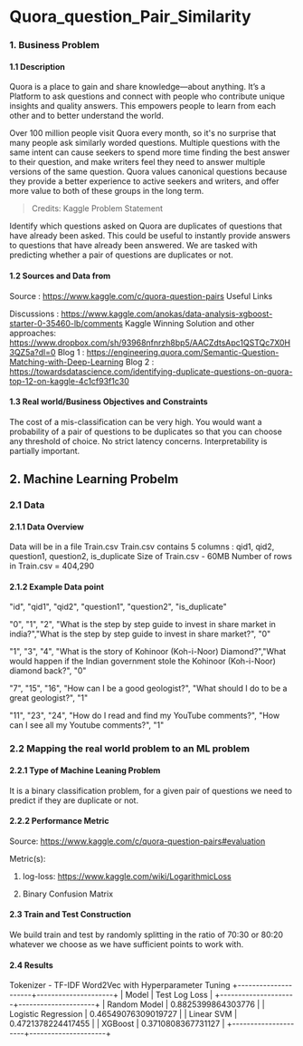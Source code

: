 # Quora_question_Pair_Similarity

### 1. Business Problem
#### 1.1 Description
Quora is a place to gain and share knowledge—about anything. It’s a Platform to ask questions and connect with people who contribute unique insights and quality answers. This empowers people to learn from each other and to better understand the world.

Over 100 million people visit Quora every month, so it's no surprise that many people ask similarly worded questions. Multiple questions with the same intent can cause seekers to spend more time finding the best answer to their question, and make writers feel they need to answer multiple versions of the same question. Quora values canonical questions because they provide a better experience to active seekers and writers, and offer more value to both of these groups in the long term.

> Credits: Kaggle
Problem Statement

Identify which questions asked on Quora are duplicates of questions that have already been asked.
This could be useful to instantly provide answers to questions that have already been answered.
We are tasked with predicting whether a pair of questions are duplicates or not.
#### 1.2 Sources and Data from
Source : https://www.kaggle.com/c/quora-question-pairs
Useful Links

Discussions : https://www.kaggle.com/anokas/data-analysis-xgboost-starter-0-35460-lb/comments
Kaggle Winning Solution and other approaches: https://www.dropbox.com/sh/93968nfnrzh8bp5/AACZdtsApc1QSTQc7X0H3QZ5a?dl=0
Blog 1 : https://engineering.quora.com/Semantic-Question-Matching-with-Deep-Learning
Blog 2 : https://towardsdatascience.com/identifying-duplicate-questions-on-quora-top-12-on-kaggle-4c1cf93f1c30

#### 1.3 Real world/Business Objectives and Constraints
The cost of a mis-classification can be very high.
You would want a probability of a pair of questions to be duplicates so that you can choose any threshold of choice.
No strict latency concerns.
Interpretability is partially important.

## 2. Machine Learning Probelm
### 2.1 Data
#### 2.1.1 Data Overview
Data will be in a file Train.csv
Train.csv contains 5 columns : qid1, qid2, question1, question2, is_duplicate
Size of Train.csv - 60MB
Number of rows in Train.csv = 404,290

#### 2.1.2 Example Data point
"id", "qid1", "qid2", "question1", "question2", "is_duplicate"

"0", "1", "2", "What is the step by step guide to invest in share market in india?","What is the step by step guide to invest in share market?", "0"

"1", "3", "4", "What is the story of Kohinoor (Koh-i-Noor) Diamond?","What would happen if the Indian government stole the Kohinoor (Koh-i-Noor) diamond back?", "0"

"7", "15", "16", "How can I be a good geologist?", "What should I do to be a great geologist?", "1"

"11", "23", "24", "How do I read and find my YouTube comments?", "How can I see all my Youtube comments?", "1"

### 2.2 Mapping the real world problem to an ML problem

#### 2.2.1 Type of Machine Leaning Problem
It is a binary classification problem, for a given pair of questions we need to predict if they are duplicate or not.

#### 2.2.2 Performance Metric
Source: https://www.kaggle.com/c/quora-question-pairs#evaluation

Metric(s):

1. log-loss: https://www.kaggle.com/wiki/LogarithmicLoss

2. Binary Confusion Matrix

#### 2.3 Train and Test Construction

We build train and test by randomly splitting in the ratio of 70:30 or 80:20 whatever we choose as we have sufficient points to work with.

#### 2.4 Results 
Tokenizer - TF-IDF Word2Vec with Hyperparameter Tuning
+---------------------+---------------------+
|        Model        |    Test Log Loss    |
+---------------------+---------------------+
|     Random Model    |  0.8825399864303776 |
| Logistic Regression | 0.46549076309019727 |
|      Linear SVM     |  0.4721378224417455 |
|       XGBoost       |  0.3710808367731127 |
+---------------------+---------------------+
